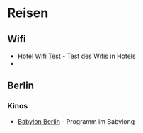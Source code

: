 # Reisen

## Wifi

* [Hotel Wifi Test](http://www.hotelwifitest.com/) - Test des Wifis in Hotels
*



## Berlin

### Kinos

* [Babylon Berlin](http://www.babylonberlin.de/programm.htm) - Programm im Babylong
